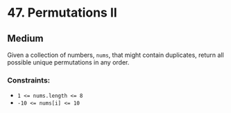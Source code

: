 # 47. Permutations II

## Medium

Given a collection of numbers, `nums`, that might contain duplicates, return all possible unique permutations in any
order.

### Constraints:

- `1 <= nums.length <= 8`
- `-10 <= nums[i] <= 10`
